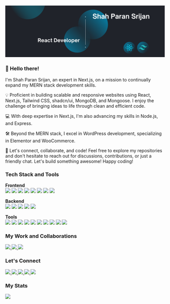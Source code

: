 <p align="center">
 <a href="#"><img src="https://raw.githubusercontent.com/mspsrijan/mspsrijan/main/Shah%20Paran%20Srijan%20-%20React%20Developer.png" /></a>
</p>

### 👋 Hello there!

I'm Shah Paran Srijan, an expert in Next.js, on a mission to continually expand my MERN stack development skills.

💡 Proficient in building scalable and responsive websites using React, Next.js, Tailwind CSS, shadcn/ui, MongoDB, and Mongoose. I enjoy the challenge of bringing ideas to life through clean and efficient code.

💻 With deep expertise in Next.js, I'm also advancing my skills in Node.js, and Express.

🛠️ Beyond the MERN stack, I excel in WordPress development, specializing in Elementor and WooCommerce.

🚀 Let's connect, collaborate, and code! Feel free to explore my repositories and don't hesitate to reach out for discussions, contributions, or just a friendly chat. Let's build something awesome! Happy coding!

### Tech Stack and Tools

<p><b>Frontend</b><br>
 <a href="#"><img src="https://img.shields.io/badge/HTML5-E34F26?style=for-the-badge&logo=html5&logoColor=white" /></a>
 <a href="#"><img src="https://img.shields.io/badge/CSS3-1572B6?style=for-the-badge&logo=css3&logoColor=white" /></a>
 <a href="#"><img src="https://img.shields.io/badge/JavaScript-323330?style=for-the-badge&logo=javascript&logoColor=F7DF1E" /></a>
 <a href="#"><img src="https://img.shields.io/badge/shadcn%2Fui-000000?style=for-the-badge&logo=shadcnui&logoColor=white" /></a>
 <a href="#"><img src="https://img.shields.io/badge/React-20232A?style=for-the-badge&logo=react&logoColor=61DAFB" /></a>
 <a href="#"><img src="https://img.shields.io/badge/next%20js-000000?style=for-the-badge&logo=nextdotjs&logoColor=white" /></a>
 <a href="#"><img src="https://img.shields.io/badge/Wordpress-21759B?style=for-the-badge&logo=wordpress&logoColor=white" /></a>
 <a href="#"><img src="https://img.shields.io/badge/Elementor-92003B?style=for-the-badge&logo=elementor&logoColor=white" /></a>  
</p>

<p><b>Backend</b><br>
 <a href="#"><img src="https://img.shields.io/badge/Node%20js-339933?style=for-the-badge&logo=nodedotjs&logoColor=white" /></a>
 <a href="#"><img src="https://img.shields.io/badge/Express%20js-000000?style=for-the-badge&logo=express&logoColor=white" /></a>
 <a href="#"><img src="https://img.shields.io/badge/MongoDB-4EA94B?style=for-the-badge&logo=mongodb&logoColor=white" /></a>
 <a href="#"><img src="https://img.shields.io/badge/firebase-ffca28?style=for-the-badge&logo=firebase&logoColor=black" /></a>
 <a href="#"><img src="https://img.shields.io/badge/JWT-000000?style=for-the-badge&logo=JSON%20web%20tokens&logoColor=white" /></a>
</p>

<p><b>Tools</b><br>
  <a href="#"><img src="https://img.shields.io/badge/GIT-E44C30?style=for-the-badge&logo=git&logoColor=white" /></a>
  <a href="#"><img src="https://img.shields.io/badge/Docker-2CA5E0?style=for-the-badge&logo=docker&logoColor=white" /></a>
  <a href="#"><img src="https://img.shields.io/badge/Postman-FF6C37?style=for-the-badge&logo=Postman&logoColor=white" /></a>
  <a href="#"><img src="https://img.shields.io/badge/Figma-F24E1E?style=for-the-badge&logo=figma&logoColor=white" /></a>
  <a href="#"><img src="https://img.shields.io/badge/Linux-FCC624?style=for-the-badge&logo=linux&logoColor=black" /></a>
  <a href="#"><img src="https://img.shields.io/badge/ChatGPT-74aa9c?style=for-the-badge&logo=openai&logoColor=white" /></a>
  <a href="#"><img src="https://img.shields.io/badge/Visual_Studio_Code-0078D4?style=for-the-badge&logo=visual%20studio%20code&logoColor=white" /></a>
  <a href="#"><img src="https://img.shields.io/badge/Vite-B73BFE?style=for-the-badge&logo=vite&logoColor=FFD62E" /></a>
  <a href="#"><img src="https://img.shields.io/badge/Vercel-000000?style=for-the-badge&logo=vercel&logoColor=white" /></a>
  <a href="#"><img src="https://img.shields.io/badge/Netlify-00C7B7?style=for-the-badge&logo=netlify&logoColor=white" /></a>
</p>

### My Work and Collaborations

<p>
  <a href="https://pro.fiverr.com/freelancers/shahparansrijan">
    <img src="https://img.shields.io/badge/fiverr-1DBF73?style=for-the-badge&logo=fiverr&logoColor=white">
  </a>
  <a href="https://www.upwork.com/freelancers/~0167647e2ab182e3d6">
    <img src="https://img.shields.io/badge/UpWork-6FDA44?style=for-the-badge&logo=Upwork&logoColor=white"/>
  </a>
  <a href="https://www.behance.net/spsrijan">
    <img src="https://img.shields.io/badge/Behance-0054F7?style=for-the-badge&logo=behance&logoColor=white"/>
  </a>
</p>

### Let's Connect

<p>
  <a href="https://www.linkedin.com/in/spsrijan/">
    <img src="https://img.shields.io/badge/LinkedIn-0077B5?style=for-the-badge&logo=linkedin&logoColor=white"/>
  </a>
  <a href="https://www.facebook.com/SPSrijan/">
    <img src="https://img.shields.io/badge/Facebook-1877F2?style=for-the-badge&logo=facebook&logoColor=white">
  </a>
  <a href="https://twitter.com/SPSrijan">
    <img src="https://img.shields.io/badge/X-000000?style=for-the-badge&logo=x&logoColor=white"/>
  </a>
  <a href="mailto:mspsrijan@gmail.com">
    <img src="https://img.shields.io/badge/Gmail-D14836?style=for-the-badge&logo=gmail&logoColor=white"/>
  </a>
  <a href="https://wa.me/+8801716959086">
    <img src="https://img.shields.io/badge/WhatsApp-25D366?style=for-the-badge&logo=whatsapp&logoColor=white"/>
  </a>
</p>

### My Stats

<p>
<a href="#">
<img src="http://github-profile-summary-cards.vercel.app/api/cards/profile-details?username=mspsrijan&theme=react" />
</a>
</p>
